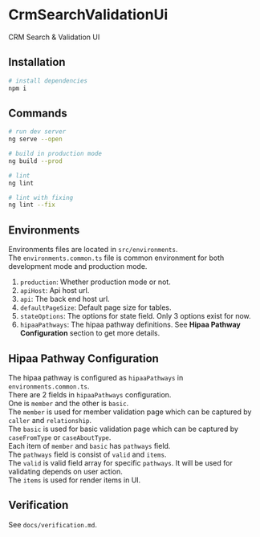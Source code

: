 # CrmSearchValidationUi

CRM Search & Validation UI

## Installation

```bash
# install dependencies
npm i
```

## Commands

```bash
# run dev server
ng serve --open

# build in production mode
ng build --prod

# lint
ng lint

# lint with fixing
ng lint --fix
```

## Environments

Environments files are located in `src/environments`.\
The `environments.common.ts` file is common environment for both development mode and production mode.

1. `production`: Whether production mode or not.
1. `apiHost`: Api host url.
1. `api`: The back end host url.
1. `defaultPageSize`: Default page size for tables.
1. `stateOptions`: The options for state field. Only 3 options exist for now.
1. `hipaaPathways`: The hipaa pathway definitions. See **Hipaa Pathway Configuration** section to get more details.

## Hipaa Pathway Configuration

The hipaa pathway is configured as `hipaaPathways` in `environments.common.ts`.\
There are 2 fields in `hipaaPathways` configuration.\
One is `member` and the other is `basic`.\
The `member` is used for member validation page which can be captured by `caller` and `relationship`.\
The `basic` is used for basic validation page which can be captured by `caseFromType` or `caseAboutType`.\
Each item of `member` and `basic` has `pathways` field.\
The `pathways` field is consist of `valid` and `items`.\
The `valid` is valid field array for specific `pathways`. It will be used for validating depends on user action.\
The `items` is used for render items in UI.

## Verification

See `docs/verification.md`.
